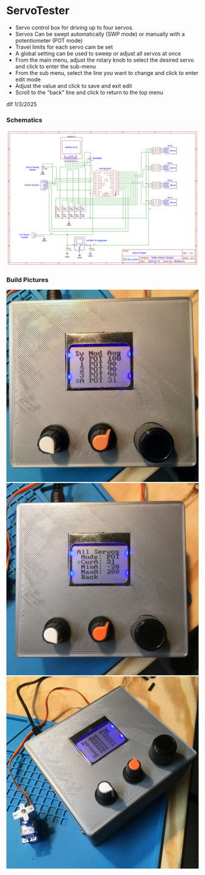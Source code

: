 # ServoTester
* Servo control box for driving up to four servos.   
* Servos Can be swept automatically (SWP mode) or manually with a potentiometer (POT mode)
* Travel limits for each servo cam be set
* A global setting can be used to sweep or adjust all servos at once
* From the main menu, adjust the rotary knob to select the desired servo and click to enter the sub-menu
* From the sub menu, select the line you want to change and click to enter edit mode
* Adjust the value and click to save and exit edit
* Scroll to the "back" line and click to return to the top menu

dlf  1/3/2025


### Schematics
![Alt text](./Schematic_ServoTester.png "Servo Tester Schematic")


### Build Pictures
![Alt text](./ServoTester2.jpg "Main Menu")
![Alt text](./ServoTester1.jpg "Sub-Menu")
![Alt text](./ServoTester3.jpg "The Box")
